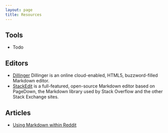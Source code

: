 ```yaml
---
layout: page
title: Resources
---
```



## Tools

- Todo

## Editors

- [Dillinger](dillinger.io)
Dillinger is an online cloud-enabled, HTML5, buzzword-filled Markdown editor.
- [StackEdit](https://stackedit.io)
is a full-featured, open-source Markdown editor based on PageDown, the Markdown library used by Stack Overflow and the other Stack Exchange sites.


## Articles

- [Using Markdown within Reddit](https://www.reddit.com/comments/6ewgt/reddit_markdown_primer_or_how_do_you_do_all_that)


